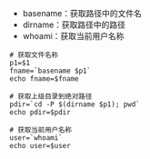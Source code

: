 

- basename：获取路径中的文件名
- dirname：获取路径中的路径
- whoami：获取当前用户名称

```shell
# 获取文件名称
p1=$1
fname=`basename $p1`
echo fname=$fname

# 获取上级目录到绝对路径
pdir=`cd -P $(dirname $p1); pwd`
echo pdir=$pdir

# 获取当前用户名称
user=`whoami`
echo user=$user
```




